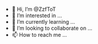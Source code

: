 - 👋 Hi, I’m @ZzfToT
- 👀 I’m interested in ...
- 🌱 I’m currently learning ...
- 💞️ I’m looking to collaborate on ...
- 📫 How to reach me ...

<!---
ZzfToT/ZzfToT is a ✨ special ✨ repository because its `README.md` (this file) appears on your GitHub profile.
You can click the Preview link to take a look at your changes.
--->
